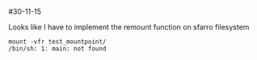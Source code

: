 #30-11-15

Looks like I have to implement the remount function on sfarro filesystem
    
    mount -vfr test_mountpoint/
    /bin/sh: 1: main: not found

